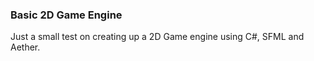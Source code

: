 ### Basic 2D Game Engine

Just a small test on creating up a 2D Game engine using C#, SFML and Aether.
